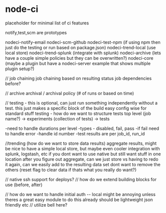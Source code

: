 node-ci
=======

placeholder for minimal list of ci features

notify,test,scm are prototypes


nodeci-notify-email 
nodeci-scm-github
nodeci-test-npm (if using npm then just do the testing or run based on package.json)
nodeci-trend-local (use local store)
nodeci-trend-splunk (integrate with splunk)
nodeci-archive (lets have a couple simple policies but they can be overwritten?)
nodeci-core (maybe a plugin but have a nodeci-server example that shows multiple plugin setup?)

// job chaining
job chaining based on resulting status
job dependencies before?

// archive
archival / archival policy (# of runs or based on time)

// testing - this is optional, can just run something independently without a test.  this just makes a specific block of the build easy config wise for standard stuff
testing - how do we want to structure tests
top level (job name?)
  -> experiments (collection of tests)
     -> tests

-need to handle durations per level
-types - disabled, fail, pass
-if fail need to handle error
-handle id number
-test results are per job_id, run_id

//trending (how do we want to store data results)
aggregate results, might be nice to have a simple local store, but maybe even cooler integration with splunk, logstash, etc if you dont want to use native but still want stuff in one location
after you figure out aggregate, can we just store vs having to redo it again, can we easily add to the resulting data set
dont want to remove the others (reset flag to clear data if thats what you really do want?)

// native ssh support for deploys?
// how do we extend building blocks for use (before, after)

// how do we want to handle initial auth -- local might be annoying unless theres a great easy module to do this already should be lightweight json friendly etc // utilize bell here?
